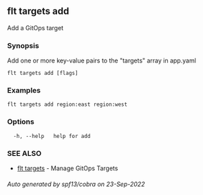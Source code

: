 ## flt targets add

Add a GitOps target

### Synopsis

Add one or more key-value pairs to the "targets" array in app.yaml

```
flt targets add [flags]
```

### Examples

```
flt targets add region:east region:west
```

### Options

```
  -h, --help   help for add
```

### SEE ALSO

* [flt targets](flt_targets.md)	 - Manage GitOps Targets

###### Auto generated by spf13/cobra on 23-Sep-2022
